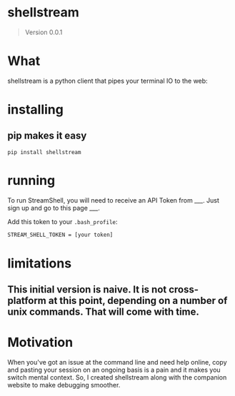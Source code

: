 # shellstream
> Version 0.0.1

# What

shellstream is a python client that pipes your terminal IO to the web:

# installing

## pip makes it easy

    pip install shellstream

# running

To run StreamShell, you will need to receive an API Token from ___.  Just sign up and go to this page ___.

Add this token to your `.bash_profile`:

```bash
STREAM_SHELL_TOKEN = [your token]
```

# limitations

## This initial version is naive.  It is not cross-platform at this point, depending on a number of unix commands. That will come with time.

# Motivation

When you've got an issue at the command line and need help online, copy and pasting your session on an ongoing basis is a pain and it makes you switch mental context.  So, I created shellstream along with the companion website to make debugging smoother.
